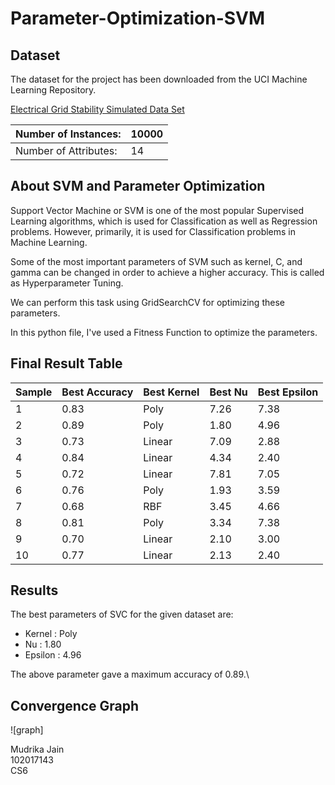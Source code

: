 # Parameter-Optimization-SVM

## Dataset

The dataset for the project has been downloaded from the UCI Machine Learning Repository.

[Electrical Grid Stability Simulated Data Set](https://archive.ics.uci.edu/ml/datasets/Electrical+Grid+Stability+Simulated+Data+)

| Number of Instances:  | 10000 |
|-----------------------|--------|
| Number of Attributes: | 14     |

## About SVM and Parameter Optimization

Support Vector Machine or SVM is one of the most popular Supervised Learning algorithms, which is used for Classification as well as Regression problems. However, primarily, it is used for Classification problems in Machine Learning.

Some of the most important parameters of SVM such as kernel, C, and gamma can be changed in order to achieve a higher accuracy. This is called as Hyperparameter Tuning. 

We can perform this task using GridSearchCV for optimizing these parameters.

In this python file, I've used a Fitness Function to optimize the parameters.

## Final Result Table

| Sample  | Best Accuracy | Best Kernel | Best Nu | Best Epsilon |
| -----   | ------------- | ----------- | ------- | ------------ |
| 1 | 0.83 | Poly | 7.26 | 7.38 |
| 2 | 0.89 | Poly | 1.80 | 4.96 |
| 3 | 0.73 | Linear | 7.09 | 2.88 |
| 4 | 0.84 | Linear | 4.34 | 2.40 |
| 5 | 0.72 | Linear | 7.81 | 7.05 |
| 6 | 0.76 | Poly | 1.93 | 3.59 |
| 7 | 0.68 | RBF | 3.45 | 4.66 |
| 8 | 0.81 | Poly | 3.34 | 7.38 |
| 9 | 0.70 | Linear | 2.10 | 3.00 |
| 10 | 0.77 | Linear | 2.13 | 2.40 |

## Results

The best parameters of SVC for the given dataset are:
- Kernel : Poly
- Nu : 1.80  
- Epsilon : 4.96   

The above parameter gave a maximum accuracy of 0.89.\

## Convergence Graph
![graph]

Mudrika Jain <br>
102017143<br>
CS6


